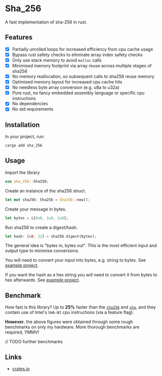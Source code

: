 # Sha_256

A fast implementation of sha-256 in rust.

## Features
- [x] Partially unrolled loops for increased efficiency from cpu cache usage
- [x] Bypass rust safety checks to eliminate array index safety checks
- [x] Only use stack memory to avoid `malloc` calls
- [x] Minimised memory footprint via array reuse across multiple stages of sha256
- [x] No memory reallocation, so subsequent calls to sha256 reuse memory
- [x] Optimised memory layout for increased cpu cache hits
- [x] No needless byte array conversion (e.g. u8a to u32a)
- [x] Pure rust, no fancy embedded assembly language or specific cpu instructions
- [x] No dependencies
- [x] No std requirements

## Installation

In your project, run:
```bash
cargo add sha_256
```

## Usage

Import the library
```rust
use sha_256::Sha256;
```

Create an instance of the sha256 struct.

```rust
let mut sha256: Sha256 = Sha256::new();
```

Create your message in bytes.
```rust
let bytes = &[0u8, 1u8, 2u8];
```

Run sha256 to create a digest/hash.
```rust
let hash: [u8; 32] = sha256.digest(bytes);
```

The general idea is "bytes in, bytes out". This is the most efficient input and output type to minimise conversions.

You will need to convert your input into bytes, e.g. string to bytes. See [example project](/example/).

If you want the hash as a hex string you will need to convert it from bytes to hex afterwards. See [example project](/example/).

## Benchmark
How fast is this library? Up to **25%** faster than the [`sha256`](https://crates.io/crates/sha256) and [`sha`](https://crates.io/crates/sha), and they contain use of Intel's `SHA-NI` cpu instructions (via a feature flag).

**However**, the above figures were obtained through some rough benchmarks on only my hardware. More thorough benchmarks are required, YMMV!

// TODO further benchmarks

## Links
- [crates.io](https://crates.io/crates/sha_256)
